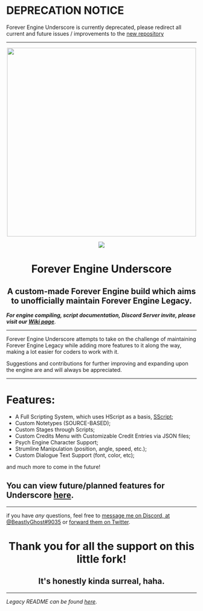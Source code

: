 # DEPRECATION NOTICE

Forever Engine Underscore is currently deprecated, please redirect all current and future issues / improvements to the [new repository](https://github.com/BeastlyGhost/Forever-Engine-Feather)

----------------------------------------------

<p align="center">
  <img src="https://cdn.discordapp.com/attachments/930661629505466448/1031418430760427530/feULogo.png" width="500"/></a>
</p>

<p align="center">
  <img src="https://img.shields.io/github/repo-size/BeastlyGhost/Forever-Engine-Underscore"/></a>
</p>

<h1 align="center">Forever Engine Underscore</h1>
<h2 align="center">A custom-made Forever Engine build which aims to unofficially maintain Forever Engine Legacy.</h2>

***For engine compiling, script documentation, Discord Server invite, please visit our [Wiki page](https://github.com/BeastlyGhost/Forever-Engine-Underscore/wiki)***.

----------------------------------------------
Forever Engine Underscore attempts to take on the challenge of maintaining Forever Engine Legacy while adding more features to it along the way, making a lot easier for coders to work with it.

Suggestions and contributions for further improving and expanding upon the engine are and will always be appreciated.

----------------------------------------------
# Features:
* A Full Scripting System, which uses HScript as a basis, [SScript](https://github.com/TheWorldMachinima/SScript);
* Custom Notetypes (SOURCE-BASED);
* Custom Stages through Scripts;
* Custom Credits Menu with Customizable Credit Entries via JSON files;
* Psych Engine Character Support;
* Strumline Manipulation (position, angle, speed, etc.);
* Custom Dialogue Text Support (font, color, etc);

and much more to come in the future!

## You can view future/planned features for Underscore [here](/docs/PLANNED-FEATURES.md).

----------------------------------------------

if you have *any* questions, feel free to [message me on Discord, at @BeastlyGhost#9035](https://discord.com/users/597124141530742805) or [forward them on Twitter](https://twitter.com/Fan_de_RPG).


<h1 align="center">Thank you for all the support on this little fork!</h1>
<h2 align="center">It's honestly kinda surreal, haha.</h2>


----------------------------------------------
*Legacy README can be found [here](https://github.com/Yoshubs/Forever-Engine-Legacy/blob/master/README.md)*.
